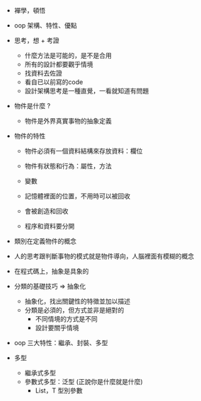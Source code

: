 
- 襌學，頓悟

- oop 架構、特性、優點

- 思考，想 + 考證
  - 什麼方法是可能的，是不是合用
  - 所有的設計都要觀乎情境
  - 找資料去佐證
  - 看自已以前寫的code
  - 設計架構思考是一種直覺，一看就知道有問題
  
- 物件是什麼 ? 
  - 物件是外界真實事物的抽象定義

- 物件的特性
  - 物件必須有一個資料結構來存放資料：欄位
  - 物件有狀態和行為：屬性，方法
  - 變數
  - 記憶體裡面的位置，不用時可以被回收
  - 會被創造和回收
  
  - 程序和資料要分開
  
- 類別在定義物件的概念
  
- 人的思考跟判斷事物的模式就是物件導向，人腦裡面有模糊的概念

- 在程式碼上，抽象是具象的

- 分類的基礎技巧 => 抽象化
  - 抽象化，找出關鍵性的特徵並加以描述
  - 分類是必須的，但方式並非是絕對的
    - 不同情境的方式是不同
    - 設計要關乎情境
    
- oop 三大特性：繼承、封裝、多型 
  
- 多型
  - 繼承式多型
  - 參數式多型：泛型 (正說你是什麼就是什麼)
    - List<T>，T 型別參數














